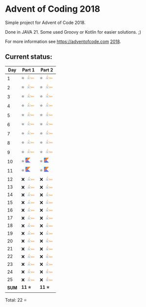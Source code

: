 # Advent of Coding 2018

Simple project for Advent of Code 2018.

Done in JAVA 21. Some used Groovy or Kotlin for easier solutions. ;)

For more information see https://adventofcode.com [2018](https://adventofcode.com/2018).

## Current status:

| Day     | Part 1                         | Part 2                         |
|---------|--------------------------------|--------------------------------|
| 1       | ⭐ ![JAVA](../img/java.png)     | ⭐ ![JAVA](../img/java.png)     |
| 2       | ⭐ ![JAVA](../img/java.png)     | ⭐ ![JAVA](../img/java.png)     |
| 3       | ⭐ ![JAVA](../img/java.png)     | ⭐ ![JAVA](../img/java.png)     |
| 4       | ⭐ ![JAVA](../img/java.png)     | ⭐ ![JAVA](../img/java.png)     |
| 5       | ⭐ ![JAVA](../img/java.png)     | ⭐ ![JAVA](../img/java.png)     |
| 6       | ⭐ ![JAVA](../img/java.png)     | ⭐ ![JAVA](../img/java.png)     |
| 7       | ⭐ ![JAVA](../img/java.png)     | ⭐ ![JAVA](../img/java.png)     |
| 8       | ⭐ ![JAVA](../img/java.png)     | ⭐ ![JAVA](../img/java.png)     |
| 9       | ⭐ ![JAVA](../img/java.png)     | ⭐ ![JAVA](../img/java.png)     |
| 10      | ⭐ ![Kotlin](../img/kotlin.png) | ⭐ ![Kotlin](../img/kotlin.png) |
| 11      | ⭐ ![Kotlin](../img/kotlin.png) | ⭐ ![Kotlin](../img/kotlin.png) |
| 12      | ❌ ![JAVA](../img/java.png)     | ❌ ![JAVA](../img/java.png)     |
| 13      | ❌ ![JAVA](../img/java.png)     | ❌ ![JAVA](../img/java.png)     |
| 14      | ❌ ![JAVA](../img/java.png)     | ❌ ![JAVA](../img/java.png)     |
| 15      | ❌ ![JAVA](../img/java.png)     | ❌ ![JAVA](../img/java.png)     |
| 16      | ❌ ![JAVA](../img/java.png)     | ❌ ![JAVA](../img/java.png)     |
| 17      | ❌ ![JAVA](../img/java.png)     | ❌ ![JAVA](../img/java.png)     |
| 18      | ❌ ![JAVA](../img/java.png)     | ❌ ![JAVA](../img/java.png)     |
| 19      | ❌ ![JAVA](../img/java.png)     | ❌ ![JAVA](../img/java.png)     |
| 20      | ❌ ![JAVA](../img/java.png)     | ❌ ![JAVA](../img/java.png)     |
| 21      | ❌ ![JAVA](../img/java.png)     | ❌ ![JAVA](../img/java.png)     |
| 22      | ❌ ![JAVA](../img/java.png)     | ❌ ![JAVA](../img/java.png)     |
| 23      | ❌ ![JAVA](../img/java.png)     | ❌ ![JAVA](../img/java.png)     |
| 24      | ❌ ![JAVA](../img/java.png)     | ❌ ![JAVA](../img/java.png)     |
| 25      | ❌ ![JAVA](../img/java.png)     | ❌ ![JAVA](../img/java.png)     |
| **SUM** | **11 ⭐**                       | **11 ⭐**                       |

Total: 22 ⭐
